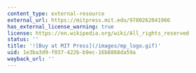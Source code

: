 ```yaml
---
content_type: external-resource
external_url: https://mitpress.mit.edu/9780262041966
has_external_license_warning: true
license: https://en.wikipedia.org/wiki/All_rights_reserved
status: ''
title: '![Buy at MIT Press](/images/mp_logo.gif)'
uid: 1e3ba3d9-f037-422b-b9ec-16b8868da59a
wayback_url: ''
---
```

